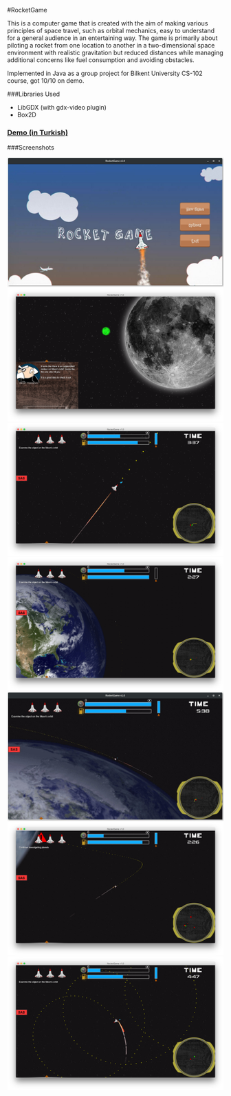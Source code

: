 #RocketGame 

This is a computer game that is created with the aim of making various principles of space travel, such as orbital mechanics, easy to understand for a general audience in an entertaining way. The game is primarily about piloting a rocket from one location to another in a two-dimensional space environment with realistic gravitation but reduced distances while managing additional concerns like fuel consumption and avoiding obstacles.

Implemented in Java as a group project for Bilkent University CS-102 course, got 10/10 on demo.

###Libraries Used
- LibGDX (with gdx-video plugin)
- Box2D

### [Demo (in Turkish)](https://www.youtube.com/watch?v=31m7LLYHFeE)

###Screenshots

![Main Menu](Screenshots/main_menu.jpg "Main Menu")
![Sample Cutscene](Screenshots/cutscene.png "Sample Cutscene")
![In-Game](Screenshots/generic.png "In-Game")
![Orbital Motion](Screenshots/orbit.png "Realistic physics which allows us to see orbital motions")
![Near The Planet Earth](Screenshots/earth.jpg "Near the planet Earth")
![Collision Prediction](Screenshots/collision.png "Collision prediction")
![Trajectory Simulator](Screenshots/trajectory.png "You can take crazy paths like this, the trajectory simulator will guide you through!")
